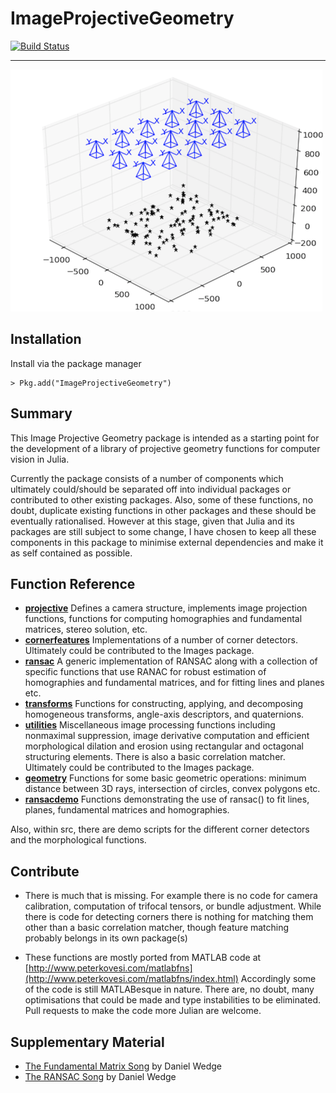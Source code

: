 ImageProjectiveGeometry
=======================

[![Build Status](https://travis-ci.org/peterkovesi/ImageProjectiveGeometry.jl.svg?branch=master)](https://travis-ci.org/peterkovesi/ImageProjectiveGeometry.jl)

----------------------------------------------

![banner image](doc/banner.png)

## Installation

Install via the package manager


```
> Pkg.add("ImageProjectiveGeometry")

```

## Summary

This Image Projective Geometry package is intended as a starting point
for the development of a library of projective geometry functions for
computer vision in Julia.

Currently the package consists of a number of components which
ultimately could/should be separated off into individual packages or
contributed to other existing packages.  Also, some of these
functions, no doubt, duplicate existing functions in other packages
and these should be eventually rationalised.  However at this stage,
given that Julia and its packages are still subject to some change, I
have chosen to keep all these components in this package to minimise
external dependencies and make it as self contained as possible.

## Function Reference

* [**projective**](doc/projective.md) Defines a camera structure,
implements image projection functions, functions for computing
homographies and fundamental matrices, stereo solution, etc.
* [**cornerfeatures**](doc/cornerfeatures.md) Implementations of a number
of corner detectors.  Ultimately could be contributed to the Images
package.
* [**ransac**](doc/ransac.md) A generic implementation of RANSAC along
with a collection of specific functions that use RANAC for robust
estimation of homographies and fundamental matrices, and for fitting
lines and planes etc.
* [**transforms**](doc/transforms.md) Functions for constructing,
applying, and decomposing homogeneous transforms, angle-axis
descriptors, and quaternions.
* [**utilities**](doc/utilities.md) Miscellaneous image processing functions
including nonmaximal suppression, image derivative computation and
efficient morphological dilation and erosion using rectangular and
octagonal structuring elements.  There is also a basic correlation
matcher.  Ultimately could be contributed to the Images package.
* [**geometry**](doc/geometry.md) Functions for some basic
geometric operations: minimum distance between 3D rays, intersection
of circles, convex polygons etc.
* [**ransacdemo**](doc/ransacdemo.md) Functions demonstrating the use
of ransac() to fit lines, planes, fundamental matrices and
homographies.

Also, within src, there are demo scripts for the different corner
detectors and the morphological functions.

## Contribute

* There is much that is missing.  For example there is no code for
camera calibration, computation of trifocal tensors, or bundle
adjustment.  While there is code for detecting corners there is
nothing for matching them other than a basic correlation matcher,
though feature matching probably belongs in its own package(s)

* These functions are mostly ported from MATLAB code at
 [http://www.peterkovesi.com/matlabfns](http://www.peterkovesi.com/matlabfns/index.html)
 Accordingly some of the code is still MATLABesque in nature.  There
 are, no doubt, many optimisations that could be made and type
 instabilities to be eliminated. Pull requests to make the code more Julian
 are welcome.


## Supplementary Material

* [The Fundamental Matrix Song](http://danielwedge.com/fmatrix/) by Daniel Wedge
* [The RANSAC Song](http://danielwedge.com/ransac/) by Daniel Wedge


